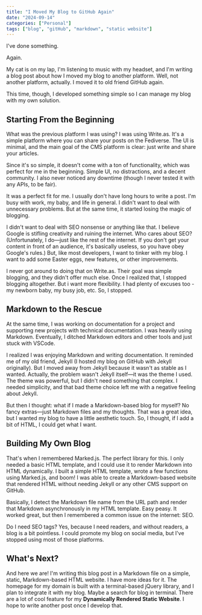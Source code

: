 ```yaml
---
title: "I Moved My Blog to GitHub Again"
date: "2024-09-14"
categories: ["Personal"]
tags: ["blog", "gitHub", "markdown", "static website"]
---
```


I've done something.

Again.

My cat is on my lap, I'm listening to music with my headset, and I'm writing a blog post about how I moved my blog to another platform. Well, not another platform, actually. I moved it to old friend GitHub again.

This time, though, I developed something simple so I can manage my blog with my own solution.

## Starting From the Beginning

What was the previous platform I was using? I was using Write.as. It's a simple platform where you can share your posts on the Fediverse. The UI is minimal, and the main goal of the CMS platform is clear: just write and share your articles.

Since it's so simple, it doesn't come with a ton of functionality, which was perfect for me in the beginning. Simple UI, no distractions, and a decent community. I also never noticed any downtime (though I never tested it with any APIs, to be fair).

It was a perfect fit for me. I usually don't have long hours to write a post. I'm busy with work, my baby, and life in general. I didn't want to deal with unnecessary problems. But at the same time, it started losing the magic of blogging.

I didn't want to deal with SEO nonsense or anything like that. I believe Google is stifling creativity and ruining the internet. Who cares about SEO? (Unfortunately, I do—just like the rest of the internet. If you don't get your content in front of an audience, it's basically useless, so you have obey Google's rules.) But, like most developers, I want to tinker with my blog. I want to add some Easter eggs, new features, or other improvements.

I never got around to doing that on Write.as. Their goal was simple blogging, and they didn't offer much else. Once I realized that, I stopped blogging altogether. But i want more flexibility. I had plenty of excuses too - my newborn baby, my busy job, etc. So, I stopped.

## Markdown to the Rescue

At the same time, I was working on documentation for a project and supporting new projects with technical documentation. I was heavily using Markdown. Eventually, I ditched Markdown editors and other tools and just stuck with VSCode.

I realized I was enjoying Markdown and writing documentation. It reminded me of my old friend, Jekyll (I hosted my blog on GitHub with Jekyll originally). But I moved away from Jekyll because it wasn't as stable as I wanted. Actually, the problem wasn't Jekyll itself—it was the theme I used. The theme was powerful, but I didn't need something that complex. I needed simplicity, and that bad theme choice left me with a negative feeling about Jekyll.

But then I thought: what if I made a Markdown-based blog for myself? No fancy extras—just Markdown files and my thoughts. That was a great idea, but I wanted my blog to have a little aesthetic touch. So, I thought, if I add a bit of HTML, I could get what I want.

## Building My Own Blog

That's when I remembered Marked.js. The perfect library for this. I only needed a basic HTML template, and I could use it to render Markdown into HTML dynamically. I built a simple HTML template, wrote a few functions using Marked.js, and boom! I was able to create a Markdown-based website that rendered HTML without needing Jekyll or any other CMS support on GitHub.

Basically, I detect the Markdown file name from the URL path and render that Markdown asynchronously in my HTML template. Easy peasy. It worked great, but then I remembered a common issue on the internet: SEO.

Do I need SEO tags? Yes, because I need readers, and without readers, a blog is a bit pointless. I could promote my blog on social media, but I've stopped using most of those platforms.

## What's Next?

And here we are! I'm writing this blog post in a Markdown file on a simple, static, Markdown-based HTML website. I have more ideas for it. The homepage for my domain is built with a terminal-based jQuery library, and I plan to integrate it with my blog. Maybe a search for blog in terminal. There are a lot of cool feature for my **Dynamically Rendered Static Website**. I hope to write another post once I develop that.

